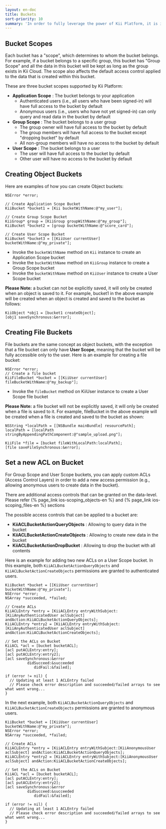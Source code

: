 ```yaml
---
layout: en-doc
title: Buckets
sort-priority: 10
summary: 'In order to fully leverage the power of Kii Platform, it is important to understand the concept of "buckets". The best way to understand a bucket in this sense is to imagine a virtual bucket floating in Kii Cloud. There can be any number of buckets belonging to the application, a user or a group. They are defined by the developer, and hold all data objects and files. A great way to understand is to try it yourself! So read on for some examples...'
---
```

## Bucket Scopes

Each bucket has a "scope", which determines to whom the bucket belongs.  For example, if a bucket belongs to a specific group, this bucket has "Group Scope" and all the data in this bucket will be kept as long as the group exists in Kii Cloud.  The scope also affects the default access control applied to the data that is created within this bucket.

These are three bucket scopes supported by Kii Platform:

* **Application Scope** : The bucket belongs to your application
    * Authenticated users (i.e., all users who have been signed-in) will have
      full access to the bucket by default
    * Anonymous users (i.e., users who have not yet signed-in) can only query
      and read data in the bucket by default
* **Group Scope** : The bucket belongs to a user group
    * The group owner will have full access to the bucket by default
    * The group members will have full access to the bucket except "dropping
      bucket" by default
    * All non-group members will have no access to the bucket by default
* **User Scope** : The bucket belongs to a user
    * The user will have full access to the bucket by default
    * Other user will have no access to the bucket by default

## Creating Object Buckets

Here are examples of how you can create Object buckets:

```objc
NSError *error;

// Create Application Scope Bucket
KiiBucket *bucket1 = [Kii bucketWithName:@"my_user"];

// Create Group Scope Bucket
KiiGroup* group = [KiiGroup groupWithName:@"my_group"];
KiiBucket *bucket2 = [group bucketWithName:@"score_card"];

// Create User Scope Bucket
KiiBucket *bucket3 = [[KiiUser currentUser] bucketWithName:@"my_private"];
```

* Invoke the `bucketWithName` method on `Kii` instance to create an Application
  Scope bucket
* Invoke the `bucketWithName` method on `KiiGroup` instance to create a Group
  Scope bucket
* Invoke the `bucketWithName` method on `KiiUser` instance to create a User
  Scope bucket

**Please Note:** a bucket can not be explicitly saved, it will only be created
when an object is saved to it.  For example, bucket1 in the above example will
be created when an object is created and saved to the bucket as follows:

```objc
KiiObject *obj1 = [bucket1 createObject];
[obj1 saveSynchronous:&error];
```

## Creating File Buckets

File buckets are the same concept as object buckets, with the exception that a file bucket can only have **User Scope**, meaning that the bucket will be fully accessible only to the user. Here is an example for creating a file bucket:

```objc
NSError *error;
// Create a file bucket
KiiFileBucket *bucket = [[KiiUser currentUser] fileBucketWithName:@"my_backup"];
```

* Invoke the `fileBucket` method on KiiUser instance to create a User Scope
  file bucket

**Please Note:** a file bucket will not be explicitly saved, it will only be
created when a file is saved to it.  For example, fileBucket in the above
example will be created when a file is created and saved to the bucket as
shown:

```objc
NSString *localPath = [[NSBundle mainBundle] resourcePath];
localPath = [localPath stringByAppendingPathComponent:@"sample_upload.png"];

KiiFile *file = [bucket fileWithLocalPath:localPath];
[file saveFileSynchronous:&error];
```

## Set a new ACL on Bucket

For Group Scope and User Scope buckets, you can apply custom ACLs (Access Control Layers) in order to add a new access permission (e.g., allowing anonymous users to create data in the bucket).

<p class="callout">There are additional access controls that can be granted on the data-level. Please refer {% page_link ios-scoping_objects-en %} and {% page_link ios-scoping_files-en %} sections</p>

The possible access controls that can be applied to a bucket are:

* **KiiACLBucketActionQueryObjects** : Allowing to query data in the bucket
* **KiiACLBucketActionCreateObjects** : Allowing to create new data in the
  bucket
* **KiiACLBucketActionDropBucket** : Allowing to drop the bucket with all
  contents

Here is an example for adding two new ACLs on a User Scope bucket.  In this
example, both `KiiACLBucketActionQueryObjects` and
`KiiACLBucketActionCreateObjects` permissions are granted to authenticated
users.

```objc
KiiBucket *bucket = [[KiiUser currentUser] bucketWithName:@"my_private"];
NSError *error;
NSArray *succeeded, *failed;

// Create ACLs
KiiACLEntry *entry = [KiiACLEntry entryWithSubject:[KiiAnyAuthenticatedUser aclSubject] andAction:KiiACLBucketActionQueryObjects];
KiiACLEntry *entry2 = [KiiACLEntry entryWithSubject:[KiiAnyAuthenticatedUser aclSubject] andAction:KiiACLBucketActionCreateObjects];

// Set the ACLs on Bucket
KiiACL *acl = [bucket bucketACL];
[acl putACLEntry:entry];
[acl putACLEntry:entry2];
[acl saveSynchronous:&error
          didSucceed:&succeeded
             didFail:&failed];

if (error != nil) {
  // Updating at least 1 ACLEntry failed
  // Please check error description and succeeded/failed arrays to see what went wrong...
}
```

In the next example, both `KiiACLBucketActionQueryObjects` and
`KiiACLBucketActionCreateObjects` permissions are granted to anonymous users.

```objc
KiiBucket *bucket = [[KiiUser currentUser] bucketWithName:@"my_private"];
NSError *error;
NSArray *succeeded, *failed;

// Create ACLs
KiiACLEntry *entry = [KiiACLEntry entryWithSubject:[KiiAnonymousUser aclSubject] andAction:KiiACLBucketActionQueryObjects];
KiiACLEntry *entry2 = [KiiACLEntry entryWithSubject:[KiiAnonymousUser aclSubject] andAction:KiiACLBucketActionCreateObjects];

// Set the ACLs on Bucket
KiiACL *acl = [bucket bucketACL];
[acl putACLEntry:entry];
[acl putACLEntry:entry2];
[acl saveSynchronous:&error
          didSucceed:&succeeded
             didFail:&failed];

if (error != nil) {
  // Updating at least 1 ACLEntry failed
  // Please check error description and succeeded/failed arrays to see what went wrong...
}
```
